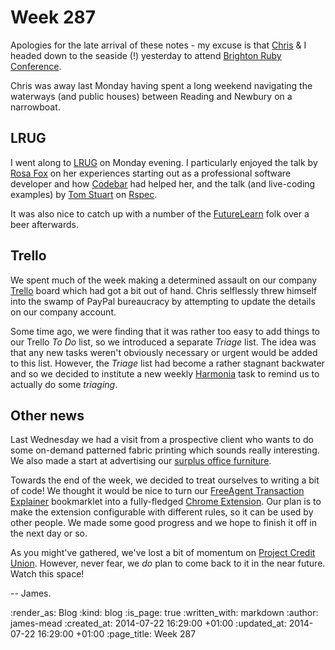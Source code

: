 Week 287
========

Apologies for the late arrival of these notes - my excuse is that [Chris][] & I headed down to the seaside (!) yesterday to attend [Brighton Ruby Conference][].

Chris was away last Monday having spent a long weekend navigating the waterways (and public houses) between Reading and Newbury on a narrowboat.

## LRUG

I went along to [LRUG][] on Monday evening. I particularly enjoyed the talk by [Rosa Fox][] on her experiences starting out as a professional software developer and how [Codebar][] had helped her, and the talk (and live-coding examples) by [Tom Stuart][] on [Rspec][].

It was also nice to catch up with a number of the [FutureLearn][] folk over a beer afterwards.

## Trello

We spent much of the week making a determined assault on our company [Trello][] board which had got a bit out of hand. Chris selflessly threw himself into the swamp of PayPal bureaucracy by attempting to update the details on our company account.

Some time ago, we were finding that it was rather too easy to add things to our Trello _To Do_ list, so we introduced a separate _Triage_ list. The idea was that any new tasks weren't obviously necessary or urgent would be added to this list. However, the _Triage_ list had become a rather stagnant backwater and so we decided to institute a new weekly [Harmonia][] task to remind us to actually do some _triaging_.

## Other news

Last Wednesday we had a visit from a prospective client who wants to do some on-demand patterned fabric printing which sounds really interesting. We also made a start at advertising our [surplus office furniture][].

Towards the end of the week, we decided to treat ourselves to writing a bit of code! We thought it would be nice to turn our [FreeAgent Transaction Explainer][] bookmarklet into a fully-fledged [Chrome Extension][]. Our plan is to make the extension configurable with different rules, so it can be used by other people. We made some good progress and we hope to finish it off in the next day or so.

As you might've gathered, we've lost a bit of momentum on [Project Credit Union][]. However, never fear, we _do_ plan to come back to it in the near future. Watch this space!

-- James.

[Chris]: /chris-roos
[Brighton Ruby Conference]: http://brightonruby.com/
[LRUG]: http://lrug.org
[Rosa Fox]: http://www.techfox.co.uk/
[Codebar]: http://codebar.io/
[Tom Stuart]: http://codon.com/
[Rspec]: https://relishapp.com/rspec/
[FutureLearn]: https://www.futurelearn.com/
[Trello]: https://trello.com/
[Harmonia]: https://harmonia.io/
[surplus office furniture]: /office-furniture-clearance
[FreeAgent Transaction Explainer]: https://github.com/freerange/freeagent_transaction_explainer
[Chrome Extension]: https://developer.chrome.com/extensions
[Project Credit Union]: /project-credit-union-day-1

:render_as: Blog
:kind: blog
:is_page: true
:written_with: markdown
:author: james-mead
:created_at: 2014-07-22 16:29:00 +01:00
:updated_at: 2014-07-22 16:29:00 +01:00
:page_title: Week 287
